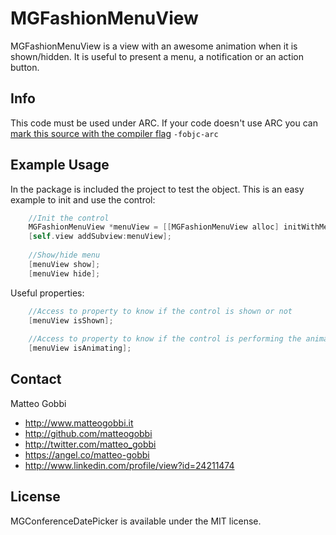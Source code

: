 MGFashionMenuView
===============

MGFashionMenuView is a view with an awesome animation when it is shown/hidden. It is useful to present a menu, a notification or an action button.

## Info

This code must be used under ARC. 
If your code doesn't use ARC you can [mark this source with the compiler flag](http://www.codeography.com/2011/10/10/making-arc-and-non-arc-play-nice.html) `-fobjc-arc` 

## Example Usage

In the package is included the project to test the object.
This is an easy example to init and use the control:

``` objective-c
    //Init the control
    MGFashionMenuView *menuView = [[MGFashionMenuView alloc] initWithMenuView:myViewToPresent andAnimationType:MGAnimationTypeWave];
    [self.view addSubview:menuView];
    
    //Show/hide menu
    [menuView show];
    [menuView hide];
```

Useful properties:

``` objective-c
    //Access to property to know if the control is shown or not
    [menuView isShown];
    
    //Access to property to know if the control is performing the animating or not
    [menuView isAnimating];
```

## Contact

Matteo Gobbi

- http://www.matteogobbi.it
- http://github.com/matteogobbi
- http://twitter.com/matteo_gobbi
- https://angel.co/matteo-gobbi
- http://www.linkedin.com/profile/view?id=24211474

## License

MGConferenceDatePicker is available under the MIT license.
